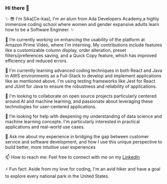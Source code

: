 ### Hi there 👋

✨ 😎 I'm Sika[Ce-kaa], I'm an alum from Ada Developers Academy,a highly immersive coding school where women and gender expansive adults learn how to be a Software Engineer. ✨

🔭  I’m currently working on enhancing the usability of the platform at Amazon Prime Video, where I'm interning. My contributions include features like a customizable column display,
 order alteration, preset filters/preferences saving, and a Quick Copy feature, which has improved efficiency and reduced errors.

🌱  I'm currently learning advanced coding techniques in both React and Java in AWS environments as a Full-Stack to develop and implement applications like as mentioned above. 
   I'm using testing frameworks like Jest for React and JUnit for Java to ensure the robustness and reliability of applications.

👯 I'm looking to collaborate on open source projects particularly centered around AI and machine learning, and passionate about leveraging these technologies for user-centered applications.

🤔 I’m looking for help with deepening my understanding of data science and machine learning concepts. I'm particularly interested in practical applications and real-world use cases.

💬 Ask me about my experience in bridging the gap between customer service and software development, and how I use this unique perspective to build better, more intuitive user experiences

📫 How to reach me: Feel free to connect with me on my  [LinkedIn](https://www.linkedin.com/in/sika-sarpong)

⚡ Fun fact: Aside from my love for coding, I'm an avid hiker and have a goal to explore every national park in the United States.

